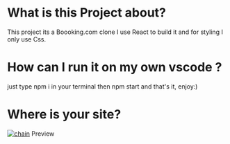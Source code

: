 # What is this Project about?
 This project its a Boooking.com clone 
 I use React to build it and for styling I only use Css.
 
 # How can I run it on my own vscode ?
just type npm i in your terminal then npm start and that's it, enjoy:)

# Where is your site?
[![chain](https://via.placeholder.com/15x15)](https://bilalyounes.github.io/BookingApp/) Preview



